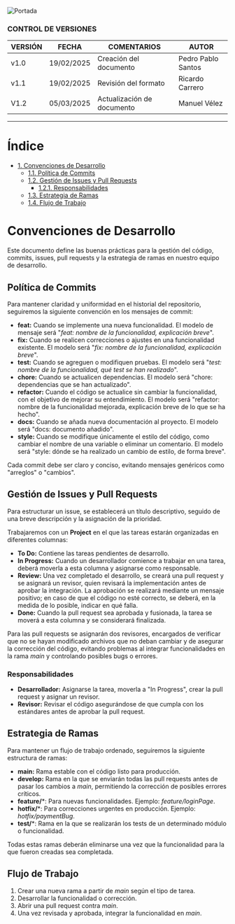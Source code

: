 ![Portada](../Imagenes/Herramientas%20y%20procesos/Portada-pol.png)

### CONTROL DE VERSIONES

| **VERSIÓN** | **FECHA**    | **COMENTARIOS**               | **AUTOR**                        |
|-------------|--------------|-------------------------------|----------------------------------|
| v1.0        | 19/02/2025   | Creación del documento        | Pedro Pablo Santos               |
| v1.1        | 19/02/2025   | Revisión del formato          | Ricardo Carrero                  |
| V1.2        | 05/03/2025   | Actualización de documento    | Manuel Vélez                     |

---

# Índice

- [1. Convenciones de Desarrollo](#convenciones-de-desarrollo)
  - [1.1. Política de Commits](#política-de-commits)
  - [1.2. Gestión de Issues y Pull Requests](#gestión-de-issues-y-pull-requests)
    - [1.2.1. Responsabilidades](#responsabilidades)
  - [1.3. Estrategia de Ramas](#estrategia-de-ramas)
  - [1.4. Flujo de Trabajo](#flujo-de-trabajo)

# Convenciones de Desarrollo

Este documento define las buenas prácticas para la gestión del código, commits, issues, pull requests y la estrategia de ramas en nuestro equipo de desarrollo.

## Política de Commits

Para mantener claridad y uniformidad en el historial del repositorio, seguiremos la siguiente convención en los mensajes de commit:

- **feat:** Cuando se implemente una nueva funcionalidad. El modelo de mensaje será "*feat: nombre de la funcionalidad, explicación breve*".
- **fix:** Cuando se realicen correcciones o ajustes en una funcionalidad existente. El modelo será "*fix: nombre de la funcionalidad, explicación breve*".
- **test:** Cuando se agreguen o modifiquen pruebas. El modelo será "*test: nombre de la funcionalidad, qué test se han realizado*".
- **chore:** Cuando se actualicen dependencias. El modelo será "chore: dependencias que se han actualizado".
- **refactor:** Cuando el código se actualice sin cambiar la funcionalidad, con el objetivo de mejorar su entendimiento. El modelo será "refactor: nombre de la funcionalidad mejorada, explicación breve de lo que se ha hecho".
- **docs:** Cuando se añada nueva documentación al proyecto. El modelo será "docs: documento añadido".
- **style:** Cuando se modifique únicamente el estilo del código, como cambiar el nombre de una variable o eliminar un comentario. El modelo será "style: dónde se ha realizado un cambio de estilo, de forma breve".

Cada commit debe ser claro y conciso, evitando mensajes genéricos como "arreglos" o "cambios".

## Gestión de Issues y Pull Requests

Para estructurar un issue, se establecerá un título descriptivo, seguido de una breve descripción y la asignación de la prioridad.

Trabajaremos con un **Project** en el que las tareas estarán organizadas en diferentes columnas:

- **To Do:** Contiene las tareas pendientes de desarrollo.
- **In Progress:** Cuando un desarrollador comience a trabajar en una tarea, deberá moverla a esta columna y asignarse como responsable.
- **Review:** Una vez completado el desarrollo, se creará una pull request y se asignará un revisor, quien revisará la implementación antes de aprobar la integración. La aprobación se realizará mediante un mensaje positivo; en caso de que el código no esté correcto, se deberá, en la medida de lo posible, indicar en qué falla.
- **Done:** Cuando la pull request sea aprobada y fusionada, la tarea se moverá a esta columna y se considerará finalizada.

Para las pull requests se asignarán dos revisores, encargados de verificar que no se hayan modificado archivos que no deban cambiar y de asegurar la corrección del código, evitando problemas al integrar funcionalidades en la rama *main* y controlando posibles bugs o errores.

### Responsabilidades

- **Desarrollador:** Asignarse la tarea, moverla a "In Progress", crear la pull request y asignar un revisor.
- **Revisor:** Revisar el código asegurándose de que cumpla con los estándares antes de aprobar la pull request.

## Estrategia de Ramas

Para mantener un flujo de trabajo ordenado, seguiremos la siguiente estructura de ramas:

- **main:** Rama estable con el código listo para producción.
- **develop:** Rama en la que se enviarán todas las pull requests antes de pasar los cambios a *main*, permitiendo la corrección de posibles errores críticos.
- **feature/***: Para nuevas funcionalidades. Ejemplo: *feature/loginPage*.
- **hotfix/***: Para correcciones urgentes en producción. Ejemplo: *hotfix/paymentBug*.
- **test/***: Rama en la que se realizarán los tests de un determinado módulo o funcionalidad.

Todas estas ramas deberán eliminarse una vez que la funcionalidad para la que fueron creadas sea completada.

## Flujo de Trabajo

1. Crear una nueva rama a partir de *main* según el tipo de tarea.
2. Desarrollar la funcionalidad o corrección.
3. Abrir una pull request contra *main*.
4. Una vez revisada y aprobada, integrar la funcionalidad en *main*.
